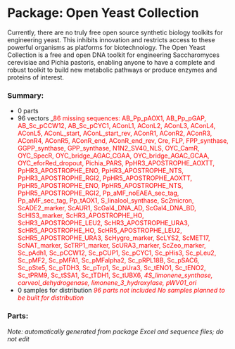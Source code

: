 # Package: Open Yeast Collection

Currently, there are no truly free open source synthetic biology toolkits for engineering yeast. This inhibits innovation and restricts access to these powerful organisms as platforms for biotechnology. The Open Yeast Collection is a free and open DNA toolkit for engineering Saccharomyces cerevisiae and Pichia pastoris, enabling anyone to have a complete and robust toolkit to build new metabolic pathways or produce enzymes and proteins of interest.

### Summary:

- 0 parts
- 96 vectors _<span style="color:red">86 missing sequences: AB_Pp_pAOX1, AB_Pp_pGAP, AB_Sc_pCCW12, AB_Sc_pCYC1, AConL1, AConL2, AConL3, AConL4, AConL5, AConL_start, AConL_start_rev, AConR1, AConR2, AConR3, AConR4, AConR5, AConR_end, AConR_end_rev, Cre, FLP, FPP_synthase, GGPP_synthase, GPP_synthase, N1N2_SV40_NLS, OYC_CamR, OYC_SpecR, OYC_bridge_AGAC_CGAA, OYC_bridge_AGAC_GCAA, OYC_eforRed_dropout, Pichia_PARS, PpHR3_APOSTROPHE_AOXTT, PpHR3_APOSTROPHE_ENO, PpHR3_APOSTROPHE_NTS, PpHR3_APOSTROPHE_RGI2, PpHR5_APOSTROPHE_AOXTT, PpHR5_APOSTROPHE_ENO, PpHR5_APOSTROPHE_NTS, PpHR5_APOSTROPHE_RGI2, Pp_aMF_noEAEA_sec_tag, Pp_aMF_sec_tag, Pp_tAOX1, S_linalool_synthase, Sc2micron, ScADE2_marker, ScAUR1, ScGal4_DNA_AD, ScGal4_DNA_BD, ScHIS3_marker, ScHR3_APOSTROPHE_HO, ScHR3_APOSTROPHE_LEU2, ScHR3_APOSTROPHE_URA3, ScHR5_APOSTROPHE_HO, ScHR5_APOSTROPHE_LEU2, ScHR5_APOSTROPHE_URA3, ScHygro_marker, ScLYS2, ScMET17, ScNAT_marker, ScTRP1_marker, ScURA3_marker, ScZeo_marker, Sc_pAdh1, Sc_pCCW12, Sc_pCUP1, Sc_pCYC1, Sc_pHis3, Sc_pLeu2, Sc_pMF2, Sc_pMFA1, Sc_pMFalpha2, Sc_pRPL18B, Sc_pSAC6, Sc_pSte5, Sc_pTDH3, Sc_pTrp1, Sc_pUra3, Sc_tENO1, Sc_tENO2, Sc_tPRM9, Sc_tSSA1, Sc_tTDH1, Sc_tUBX6, _4S_limonene_synthase, carveol_dehydrogenase, limonene_3_hydroxylase, pWV01_ori</span>_
- 0 samples for distribution _<span style="color:red">96 parts not included</span>_ _<span style="color:red">No samples planned to be built for distribution</span>_

### Parts:


_Note: automatically generated from package Excel and sequence files; do not edit_
